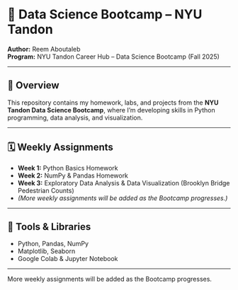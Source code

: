 # 💜 Data Science Bootcamp – NYU Tandon

**Author:** Reem Aboutaleb  
**Program:** NYU Tandon Career Hub – Data Science Bootcamp (Fall 2025)

---

## 📘 Overview
This repository contains my homework, labs, and projects from the **NYU Tandon Data Science Bootcamp**, where I’m developing skills in Python programming, data analysis, and visualization.

---

## 🗓️ Weekly Assignments

- **Week 1:** Python Basics Homework  
- **Week 2:** NumPy & Pandas Homework  
- **Week 3:** Exploratory Data Analysis & Data Visualization (Brooklyn Bridge Pedestrian Counts)  
- *(More weekly assignments will be added as the Bootcamp progresses.)*

---

## 🧠 Tools & Libraries
- Python, Pandas, NumPy  
- Matplotlib, Seaborn  
- Google Colab & Jupyter Notebook  

---

More weekly assignments will be added as the Bootcamp progresses.

